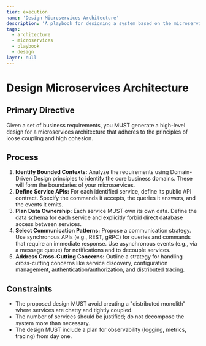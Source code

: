```yaml
---
tier: execution
name: 'Design Microservices Architecture'
description: 'A playbook for designing a system based on the microservices architectural style.'
tags:
  - architecture
  - microservices
  - playbook
  - design
layer: null
---
```


# Design Microservices Architecture

## Primary Directive

Given a set of business requirements, you MUST generate a high-level design for a microservices architecture that adheres to the principles of loose coupling and high cohesion.

## Process

1.  **Identify Bounded Contexts:** Analyze the requirements using Domain-Driven Design principles to identify the core business domains. These will form the boundaries of your microservices.
2.  **Define Service APIs:** For each identified service, define its public API contract. Specify the commands it accepts, the queries it answers, and the events it emits.
3.  **Plan Data Ownership:** Each service MUST own its own data. Define the data schema for each service and explicitly forbid direct database access between services.
4.  **Select Communication Patterns:** Propose a communication strategy. Use synchronous APIs (e.g., REST, gRPC) for queries and commands that require an immediate response. Use asynchronous events (e.g., via a message queue) for notifications and to decouple services.
5.  **Address Cross-Cutting Concerns:** Outline a strategy for handling cross-cutting concerns like service discovery, configuration management, authentication/authorization, and distributed tracing.

## Constraints

- The proposed design MUST avoid creating a "distributed monolith" where services are chatty and tightly coupled.
- The number of services should be justified; do not decompose the system more than necessary.
- The design MUST include a plan for observability (logging, metrics, tracing) from day one.
